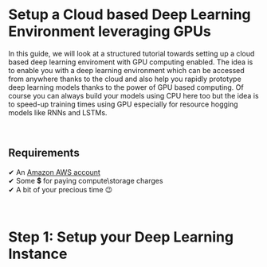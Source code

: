 # Setup a Cloud based Deep Learning Environment leveraging GPUs

In this guide, we will look at a structured tutorial towards setting up a cloud based deep learning enviroment with GPU computing enabled. The idea is to enable you with a deep learning environment which can be accessed from anywhere thanks to the cloud and also help you rapidly prototype deep learning models thanks to the power of GPU based computing. Of course you can always build your models using CPU here too but the idea is to speed-up training times using GPU especially for resource hogging models like RNNs and LSTMs.

<br/>


## Requirements

✔ An [Amazon AWS account](https://aws.amazon.com)<br/>
✔ Some 💲 for paying compute\storage charges<br/>
✔ A bit of your precious time 😉<br/>

<br/>


# Step 1: Setup your Deep Learning Instance

